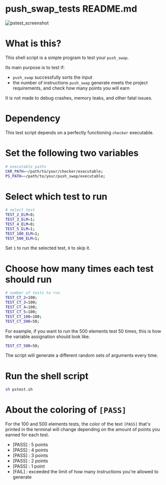 # push_swap_tests README.md

![pstest_screenshot](https://imgur.com/a/FlVIva0)

# What is this?

This shell script is a simple program to test your `push_swap`.

Its main purpose is to test if:

- `push_swap` successfully sorts the input
- the number of instructions `push_swap` generate meets the project requirements, and check how many points you will earn

It is not made to debug crashes, memory leaks, and other fatal issues.

# Dependency

This test script depends on a perfectly functioning `checker` executable.

# Set the following two variables

```bash
# executable paths
CKR_PATH=~/path/to/your/checker/executable;
PS_PATH=~/path/to/your/push_swap/executable;
```

# Select which test to run

```bash
# select test
TEST_2_ELM=0;
TEST_3_ELM=1;
TEST_4_ELM=0;
TEST_5_ELM=1;
TEST_100_ELM=1;
TEST_500_ELM=1;
```

Set `1` to run the selected test, `0` to skip it.

# Choose how many times each test should run

```bash
# number of tests to run
TEST_CT_2=100;
TEST_CT_3=100;
TEST_CT_4=100;
TEST_CT_5=100;
TEST_CT_100=100;
TEST_CT_500=50;
```

For example, if you want to run the 500 elements test 50 times, this is how the variable assignation should look like.

```bash
TEST_CT_500=50;
```

The script will generate a different random sets of arguments every time.

# Run the shell script

```bash
sh pstest.sh
```

# About the coloring of `[PASS]`

For the 100 and 500 elements tests, the color of the text `[PASS]` that's printed in the terminal will change depending on the amount of points you earned for each test.

- [PASS] : 5 points
- [PASS] : 4 points
- [PASS] : 3 points
- [PASS] : 2 points
- [PASS] : 1 point
- [FAIL]   : exceeded the limit of how many instructions you're allowed to generate